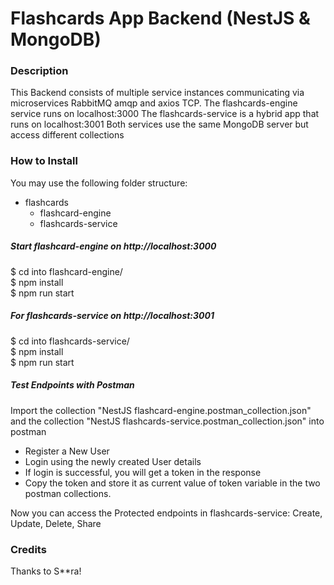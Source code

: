 # Flashcards App Backend (NestJS & MongoDB)


### Description
This Backend consists of multiple service instances communicating via microservices RabbitMQ amqp and axios TCP.
The flashcards-engine service runs on localhost:3000
The flashcards-service is a hybrid app that runs on localhost:3001
Both services use the same MongoDB server but access different collections


### How to Install

You may use the following folder structure:
- flashcards  
  - flashcard-engine  
  - flashcards-service  

##### Start flashcard-engine on http://localhost:3000
$ cd into flashcard-engine/  
$ npm install  
$ npm run start  

##### For flashcards-service on http://localhost:3001
$ cd into flashcards-service/  
$ npm install  
$ npm run start  

##### Test Endpoints with Postman
Import the collection "NestJS flashcard-engine.postman_collection.json"
and the collection "NestJS flashcards-service.postman_collection.json" into postman

- Register a New User
- Login using the newly created User details
- If login is successful, you will get a token in the response
- Copy the token and store it as current value of token variable in the two postman collections.

Now you can access the Protected endpoints in flashcards-service: Create, Update, Delete, Share

### Credits
Thanks to S**ra!



